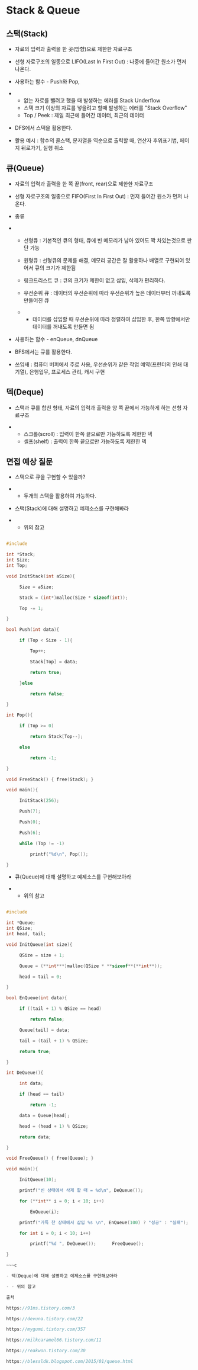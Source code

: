 # Stack & Queue



## **스택(Stack)**

- 자료의 입력과 출력을 한 곳(방향)으로 제한한 자료구조

- 선형 자료구조의 일종으로 LIFO(Last In First Out) : 나중에 들어간 원소가 먼저 나온다.

- 사용하는 함수 - Push와 Pop, 

- - 없는 자료를 뺄려고 했을 때 발생하는 에러를 Stack Underflow
  - 스택 크기 이상의 자료를 넣을려고 할때 발생하는 에러를 "Stack Overflow"
  - Top / Peek : 제일 최근에 들어간 데이터, 최근의 데이터

- DFS에서 스택을 활용한다.

- 활용 예시 : 함수의 콜스택, 문자열을 역순으로 출력할 때, 연산자 후위표기법, 페이지 뒤로가기, 실행 취소



## **큐(Queue)**

- 자료의 입력과 출력을 한 쪽 끝(front, rear)으로 제한한 자료구조

- 선형 자료구조의 일종으로 FIFO(First In First Out) : 먼저 들어간 원소가 먼저 나온다.

- 종류

- - 선형큐 : 기본적인 큐의 형태, 큐에 빈 메모리가 남아 있어도 꽉 차있는것으로 판단 가능

  - 원형큐 : 선형큐의 문제를 해결, 메모리 공간은 잘 활용하나 배열로 구현되어 있어서 큐의 크기가 제한됨

  - 링크드리스트 큐 : 큐의 크기가 제한이 없고 삽입, 삭제가 편리하다.

  - 우선순위 큐 : 데이터의 우선순위에 따라 우선순위가 높은 데이터부터 꺼내도록 만들어진 큐

  - - 데이터를 삽입할 때 우선순위에 따라 정렬하여 삽입한 후, 한쪽 방향에서만 데이터를 꺼내도록 만들면 됨

- 사용하는 함수 - enQueue, dnQueue 

- BFS에서는 큐를 활용한다.

- 쓰임새 : 컴퓨터 버퍼에서 주로 사용, 우선순위가 같은 작업 예약(프린터의 인쇄 대기열), 은행업무, 프로세스 관리, 캐시 구현 



## **덱(Deque)**

- 스택과 큐를 합친 형태, 자료의 입력과 출력을 양 쪽 끝에서 가능하게 하는 선형 자료구조

- - 스크롤(scroll) : 입력이 한쪽 끝으로만 가능하도록 제한한 덱
  - 셸프(shelf) : 출력이 한쪽 끝으로만 가능하도록 제한한 덱



## **면접 예상 질문**

- 스택으로 큐을 구현할 수 있을까?

- - 두개의 스택을 활용하여 가능하다.

- 스택(Stack)에 대해 설명하고 예제소스를 구현해봐라

- - 위의 참고
~~~c++

#include   

int *Stack;
int Size;
int Top;   

void InitStack(int aSize){

​     Size = aSize;

​     Stack = (int*)malloc(Size * sizeof(int));

​     Top -= 1;

}

bool Push(int data){

​     if (Top < Size - 1){

​         Top++;

​         Stack[Top] = data;

​         return true;

​     }else

​         return false;

}

int Pop(){

​     if (Top >= 0)

​         return Stack[Top--];

​     else

​         return -1;

}

void FreeStack() { free(Stack); }

void main(){

​     InitStack(256);

​     Push(7);

​     Push(0);

​     Push(6);

​     while (Top != -1)

​         printf("%d\n", Pop());

} 
~~~

- 큐(Queue)에 대해 설명하고 예제소스를 구현해보아라

- - 위의 참고
~~~c++

#include 

int *Queue;
int QSize;
int head, tail;

void InitQueue(int size){

​     QSize = size + 1;

​     Queue = (**int***)malloc(QSize * **sizeof**(**int**));

​     head = tail = 0;

}

bool EnQueue(int data){

​     if ((tail + 1) % QSize == head)

​         return false;

​     Queue[tail] = data;

​     tail = (tail + 1) % QSize;

​     return true;

}

int DeQueue(){

​     int data;

​     if (head == tail)

​         return -1;

​     data = Queue[head];

​     head = (head + 1) % QSize;

​     return data;

}

void FreeQueue() { free(Queue); }

void main(){

​     InitQueue(10);

​     printf("빈 상태에서 삭제 할 때 = %d\n", DeQueue());

​     for (**int** i = 0; i < 10; i++)

​         EnQueue(i);

​     printf("가득 찬 상태에서 삽입 %s \n", EnQueue(100) ? "성공" : "실패");

​     for int i = 0; i < 10; i++)

​         printf("%d ", DeQueue());      FreeQueue();

} 

~~~c

- 덱(Deque)에 대해 설명하고 예제소스를 구현해보아라

- - 위의 참고

출처

https://91ms.tistory.com/3

https://devuna.tistory.com/22

https://mygumi.tistory.com/357

https://milkcaramel66.tistory.com/11

https://reakwon.tistory.com/30

https://blessldk.blogspot.com/2015/01/queue.html
